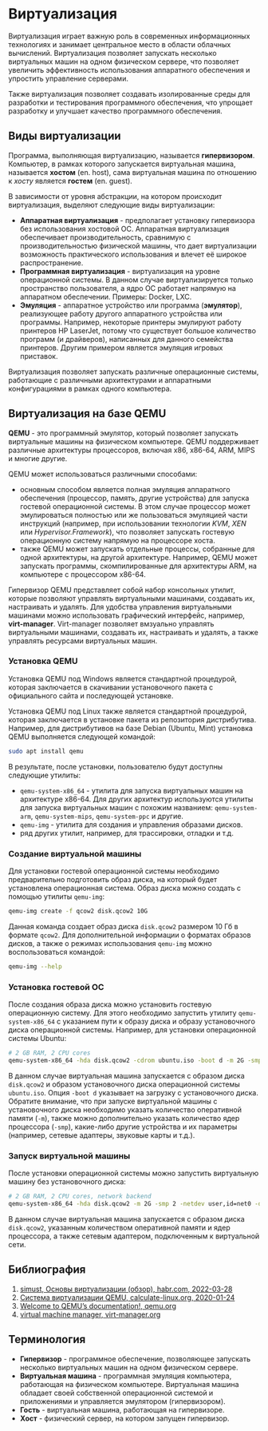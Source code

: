 # Виртуализация

Виртуализация играет важную роль в современных информационных технологиях и занимает центральное место в области облачных вычислений. Виртуализация позволяет запускать несколько виртуальных машин на одном физическом сервере, что позволяет увеличить эффективность использования аппаратного обеспечения и упростить управление серверами.

Также виртуализация позволяет создавать изолированные среды для разработки и тестирования программного обеспечения, что упрощает разработку и улучшает качество программного обеспечения.

## Виды виртуализации

Программа, выполняющая виртуализацию, называется __гипервизором__. Компьютер, в рамках которого запускается виртуальная машина, называется __хостом__ (en. host), сама виртуальная машина по отношению к _хосту_ является __гостем__ (en. guest).

В зависимости от уровня абстракции, на котором происходит виртуализация, выделяют следующие виды виртуализации:

- __Аппаратная виртуализация__ - предполагает установку гипервизора без использования хостовой ОС. Аппаратная виртуализация обеспечивает производительность, сравнимую с производительностью физической машины, что дает виртуализации возможность практического использования и влечет её широкое распространение.
- __Программная виртуализация__ - виртуализация на уровне операционной системы. В данном случае виртуализируется только пространство пользователя, а ядро ОС работает напрямую на аппаратном обеспечении. Примеры: Docker, LXC.
- __Эмуляция__ - аппаратное устройство или программа (__эмулятор__), реализующее работу другого аппаратного устройства или программы. Например, некоторые принтеры эмулируют работу принтеров HP LaserJet, потому что существует большое количество программ (и драйверов), написанных для данного семейства принтеров. Другим примером является эмуляция игровых приставок.

Виртуализация позволяет запускать различные операционные системы, работающие с различными архитектурами и аппаратными конфигурациями в рамках одного компьютера.

## Виртуализация на базе QEMU

__QEMU__ - это программный эмулятор, который позволяет запускать виртуальные машины на физическом компьютере. QEMU поддерживает различные архитектуры процессоров, включая x86, x86-64, ARM, MIPS и многие другие.

QEMU может использоваться различными способами:

- основным способом является полная эмуляция аппаратного обеспечения (процессор, память, другие устройства) для запуска гостевой операционной системы. В этом случае процессор может эмулироваться полностью или же пользоваться эмуляцией части инструкций (например, при использовании технологии _KVM_, _XEN_ или _Hypervisor.Framework_), что позволяет запускать гостевую операционную систему напрямую на процессоре хоста.
- также QEMU может запускать отдельные процессы, собранные для одной архитектуры, на другой архитектуре. Например, QEMU может запускать программы, скомпилированные для архитектуры ARM, на компьютере с процессором x86-64.

Гипервизор QEMU представляет собой набор консольных утилит, которые позволяют управлять виртуальными машинами, создавать их, настраивать и удалять. Для удобства управления виртуальными машинами можно использовать графический интерфейс, например, __virt-manager__. Virt-manager позволяет вмзуально управлять виртуальными машинами, создавать их, настраивать и удалять, а также управлять ресурсами виртуальных машин.

### Установка QEMU

Установка QEMU под Windows является стандартной процедурой, которая заключается в скачивании установочного пакета с официального сайта и последующей установке.

Установка QEMU под Linux также является стандартной процедурой, которая заключается в установке пакета из репозитория дистрибутива. Например, для дистрибутивов на базе Debian (Ubuntu, Mint) установка QEMU выполняется следующей командой:

```bash
sudo apt install qemu
```

В результате, после установки, пользователю будут доступны следующие утилиты:

- `qemu-system-x86_64` - утилита для запуска виртуальных машин на архитектуре x86-64. Для других архитектур используются утилиты для запуска виртуальных машин с похожим названием: `qemu-system-arm`, `qemu-system-mips`, `qemu-system-ppc` и другие.
- `qemu-img` - утилита для создания и управления образами дисков.
- ряд других утилит, например, для трассировки, отладки и т.д.

### Создание виртуальной машины

Для установки гостевой операционной системы необходимо предварительно подготовить образ диска, на который будет установлена операционная система. Образ диска можно создать с помощью утилиты `qemu-img`:

```bash
qemu-img create -f qcow2 disk.qcow2 10G
```

Данная команда создает образ диска `disk.qcow2` размером 10 Гб в формате `qcow2`. Для дополнительной информации о форматах образов дисков, а также о режимах использования `qemu-img` можно воспользоваться командой:

```bash
qemu-img --help
```

### Установка гостевой ОС

После создания образа диска можно установить гостевую операционную систему. Для этого необходимо запустить утилиту `qemu-system-x86_64` с указанием пути к образу диска и образу установочного диска операционной системы. Например, для установки операционной системы Ubuntu:

```bash
# 2 GB RAM, 2 CPU cores
qemu-system-x86_64 -hda disk.qcow2 -cdrom ubuntu.iso -boot d -m 2G -smp 2
```

В данном случае виртуальная машина запускается с образом диска `disk.qcow2` и образом установочного диска операционной системы `ubuntu.iso`. Опция `-boot d` указывает на загрузку с установочного диска. Обратите внимание, что при запуске виртуальной машины с установочного диска необходимо указать количество оперативной памяти (`-m`), также можно дополнительно указать количество ядер процессора (`-smp`), какие-либо другие устройства и их параметры (например, сетевые адаптеры, звуковые карты и т.д.).

### Запуск виртуальной машины

После установки операционной системы можно запустить виртуальную машину без установочного диска:

```bash
# 2 GB RAM, 2 CPU cores, network backend
qemu-system-x86_64 -hda disk.qcow2 -m 2G -smp 2 -netdev user,id=net0 -device e1000,netdev=net0
```

В данном случае виртуальная машина запускается с образом диска `disk.qcow2`, указанным количеством оперативной памяти и ядер процессора, а также сетевым адаптером, подключенным к виртуальной сети.

## Библиография

1. [simust, Основы виртуализации (обзор), habr.com, 2022-03-28](https://habr.com/ru/articles/657677/)
2. [Система виртуализации QEMU, calculate-linux.org, 2020-01-24](https://wiki.calculate-linux.org/ru/qemu)
3. [Welcome to QEMU’s documentation!, qemu.org](https://www.qemu.org/docs/master/)
4. [virtual machine manager, virt-manager.org](https://virt-manager.org/)

## Терминология

- __Гипервизор__ - программное обеспечение, позволяющее запускать несколько виртуальных машин на одном физическом сервере.
- __Виртуальная машина__ - программная эмуляция компьютера, работающая на физическом компьютере. Виртуальная машина обладает своей собственной операционной системой и приложениями и управляется эмулятором (гипервизором).
- __Гость__ - виртуальная машина, работающая на гипервизоре.
- __Хост__ - физический сервер, на котором запущен гипервизор.
